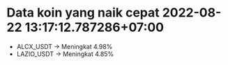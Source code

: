 # Data koin yang naik cepat 2022-08-22 13:17:12.787286+07:00

* ALCX_USDT -> Meningkat 4.98%
* LAZIO_USDT -> Meningkat 4.85%
